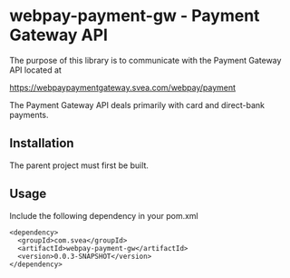 # webpay-payment-gw - Payment Gateway API

The purpose of this library is to communicate with the Payment Gateway API located at

https://webpaypaymentgateway.svea.com/webpay/payment

The Payment Gateway API deals primarily with card and direct-bank payments.

## Installation

The parent project must first be built.

## Usage

Include the following dependency in your pom.xml

```
<dependency>
  <groupId>com.svea</groupId>
  <artifactId>webpay-payment-gw</artifactId>
  <version>0.0.3-SNAPSHOT</version>
</dependency>
```
